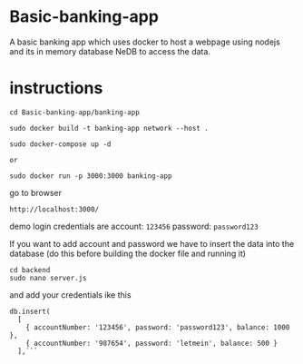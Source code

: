 # Basic-banking-app
A basic banking app which uses docker to host a webpage using nodejs and its in memory database NeDB to access the data.
# instructions
```
cd Basic-banking-app/banking-app
```
```
sudo docker build -t banking-app network --host .
```
```
sudo docker-compose up -d
```
```or```
```
sudo docker run -p 3000:3000 banking-app

```
go to browser
```
http://localhost:3000/
```
demo login credentials are
account: ```123456```
password: ```password123```

If you want to add account and password we have to insert the data into the database (do this before building the docker file and running it)
```
cd backend
sudo nano server.js
```
and add your credentials ike this
```// Insert valid account data into the database
db.insert(
  [
    { accountNumber: '123456', password: 'password123', balance: 1000 },
    { accountNumber: '987654', password: 'letmein', balance: 500 }
  ],```
